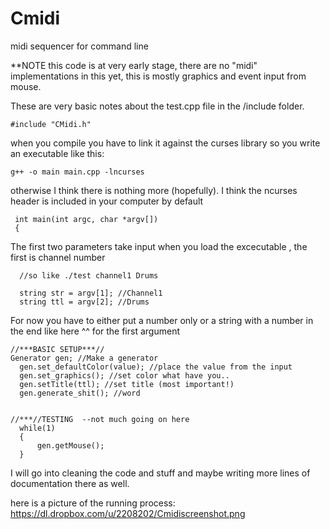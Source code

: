 Cmidi
=====

midi sequencer for command line

**NOTE this code is at very early stage, there are no "midi" implementations in this yet, this is mostly graphics and event input from mouse.

These are very basic notes about the test.cpp file in the /include folder.

    #include "CMidi.h"

when you compile you have to link it against the curses library so you write an executable like this:
     
    g++ -o main main.cpp -lncurses

otherwise I think there is nothing more (hopefully). I think the ncurses header is included in your computer by default


     int main(int argc, char *argv[])
     {

The first two parameters take input when you load the excecutable , the first is channel number
      
      //so like ./test channel1 Drums

      string str = argv[1]; //Channel1
      string ttl = argv[2]; //Drums


For now you have to either put a number only or a string with a number in the end like here ^^ for the first argument
      


    //***BASIC SETUP***//
    Generator gen; //Make a generator
	  gen.set_defaultColor(value); //place the value from the input
	  gen.set_graphics(); //set color what have you..
	  gen.setTitle(ttl); //set title (most important!)
	  gen.generate_shit(); //word
	

    //***//TESTING	--not much going on here
	  while(1)
	  {
	      gen.getMouse();
	  }


I will go into cleaning the code and stuff and maybe writing more lines of documentation there as well.

here is a picture of the running process:
    https://dl.dropbox.com/u/2208202/Cmidiscreenshot.png

